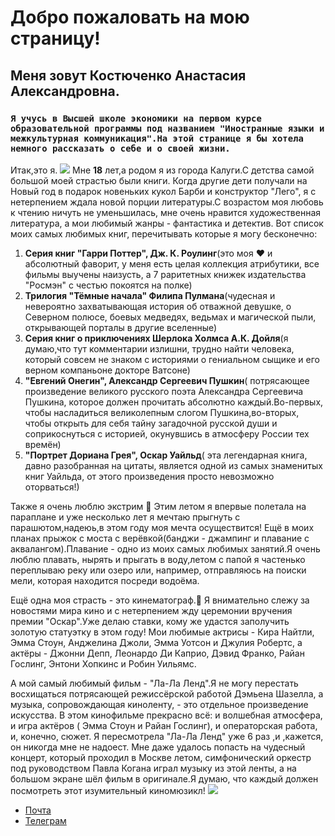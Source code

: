 # Добро пожаловать на мою страницу!
## Меня зовут Костюченко Анастасия Александровна.
 ### `Я учусь в Высшей школе экономики на первом курсе образовательной программы под названием "Иностранные языки и межкультурная коммуникация".На этой странице я бы хотела немного рассказать о себе и о своей жизни.`

 Итак,это я.
 ![](https://pp.userapi.com/c837421/v837421764/79642/HrRALNc4AZE.jpg)
 Мне **18** лет,а родом я из города Калуги.С детства самой большой моей страстью были книги. Когда другие дети получали на Новый год в подарок новеньких кукол Барби и конструктор "Лего", я с нетерпением ждала новой порции литературы.С возрастом моя любовь к чтению ничуть не уменьшилась, мне очень нравится художественная литература, а мои любимый жанры - фантастика и детектив. Вот список моих самых любимых книг, перечитывать которые я могу бесконечно:
 
1.  **Серия книг "Гарри Поттер", Дж. К. Роулинг**(это моя :heart: и абсолютный фаворит, у меня есть целая коллекция атрибутики, все фильмы выучены наизусть, а 7 раритетных книжек издательства "Росмэн" с честью покоятся на полке)
2.  **Трилогия "Тёмные начала" Филипа Пулмана**(чудесная и невероятно захватывающая история об отважной девушке, о Северном полюсе, боевых медведях, ведьмах и магической пыли, открывающей порталы в другие вселенные)
3.  **Серия книг о приключениях Шерлока Холмса А.К. Дойля**(я думаю,что тут комментарии излишни, трудно найти человека, который совсем не знаком с историями о гениальном сыщике и его верном компаньоне докторе Ватсоне)
4.  **"Евгений Онегин", Александр Сергеевич Пушкин**( потрясающее произведение великого русского поэта Александра Сергеевича Пушкина, которое должен прочитать абсолютно каждый.Во-первых, чтобы насладиться великолепным слогом Пушкина,во-вторых, чтобы открыть для себя тайну загадочной русской души и  соприкоснуться с историей, окунувшись в атмосферу России тех времён)
5. **"Портрет Дориана Грея", Оскар Уайльд**( эта легендарная книга, давно разобранная на цитаты, является одной из самых знаменитых книг Уайльда, от этого произведения просто невозможно оторваться!)

Также я очень люблю экстрим :yellow_heart: Этим летом я впервые полетала на параплане и уже несколько лет я мечтаю прыгнуть с парашютом,надеюь,в этом году моя мечта осуществится! Ещё в моих планах прыжок с моста с верёвкой(банджи - джампинг и плавание с аквалангом).Плавание - одно из моих самых любимых занятий.Я очень люблю плавать, нырять и прыгать в воду,летом с папой я частенько переплываю реку или озеро или, например, отправляюсь на поиски мели, которая находится посреди водоёма.

Ещё одна моя страсть - это кинематограф.:revolving_hearts: Я внимательно слежу за новостями мира кино и с нетерпением жду церемонии вручения премии "Оскар".Уже делаю ставки, кому же удастся заполучить золотую статуэтку в этом году! Мои любимые актрисы - Кира Найтли, Эмма Стоун, Анджелина Джоли, Эмма Уотсон и Джулия Робертс, а актёры - Джонни Депп, Леонардо Ди Каприо, Дэвид Франко, Райан Гослинг, Энтони Хопкинс и Робин Уильямс.

А мой самый любимый фильм - "Ла-Ла Ленд".Я не могу перестать восхищаться потрясающей режиссёрской работой Дэмьена Шазелла, а музыка, сопровождающая киноленту, - это отдельное произведение искусства. В этом кинофильме прекрасно всё: и волшебная атмосфера, и игра актёров ( Эмма Стоун и Райан Гослинг), и операторская работа, и, конечно, сюжет. Я пересмотрела "Ла-Ла Ленд" уже 6 раз ,и ,кажется, он никогда мне не надоест. Мне даже удалось попасть на чудесный концерт, который проходил в Москве летом, симфонический оркестр под руководством Павла Когана играл музыку из этой ленты, а на большом экране шёл фильм в оригинале.Я думаю, что каждый должен посмотреть этот изумительный киномюзикл!
![](http://www.lalaland.movie/assets/images/og.jpg)
* [Почта](mailto:kostochkanastya@mail.ru)
* [Телеграм](https://t.me/kostochkan)

